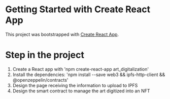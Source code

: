 # Getting Started with Create React App

This project was bootstrapped with [Create React App](https://github.com/facebook/create-react-app).

# Step in the project
1. Create a React app with 'npm create-react-app art_digitalization'
2. Install the dependencies: 'npm install --save web3 && ipfs-http-client && @openzeppelin/contracts'
3. Design the page receiving the information to upload to IPFS
4. Design the smart contract to manage the art digitized into an NFT
